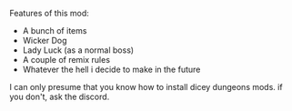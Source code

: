 Features of this mod:
* A bunch of items
* Wicker Dog
* Lady Luck (as a normal boss)
* A couple of remix rules
* Whatever the hell i decide to make in the future

I can only presume that you know how to install dicey dungeons mods. if you don't, ask the discord.